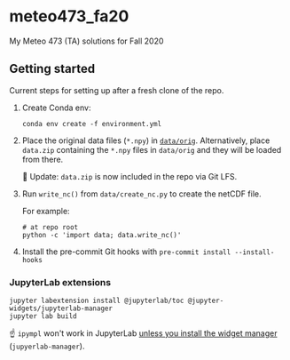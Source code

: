 # meteo473_fa20
My Meteo 473 (TA) solutions for Fall 2020

## Getting started

Current steps for setting up after a fresh clone of the repo.

1. Create Conda env:  
   ```
   conda env create -f environment.yml
   ```
2. Place the original data files (`*.npy`) in [`data/orig`](./data/orig).
   Alternatively, place `data.zip` containing the `*.npy` files in `data/orig` and they will be loaded from there.

   :eyes: Update: `data.zip` is now included in the repo via Git LFS.

3. Run `write_nc()` from `data/create_nc.py` to create the netCDF file.

   For example:
   ```
   # at repo root
   python -c 'import data; data.write_nc()'
   ```

4. Install the pre-commit Git hooks with `pre-commit install --install-hooks`

### JupyterLab extensions

```
jupyter labextension install @jupyterlab/toc @jupyter-widgets/jupyterlab-manager
jupyter lab build
```

:point_up: `ipympl` won't work in JupyterLab [unless you install the widget manager](https://github.com/matplotlib/ipympl#install-the-jupyterlab-extension) (`jupyerlab-manager`).
